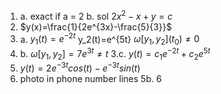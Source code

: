 1.
	a. exact if a = 2
	b. sol $2x^2-x+y=c$
2.  $y(x)=\frac{1}{2e^{3x}-\frac{5}{3}}$
3. a. $y_1(t) = e^{-2t}$
y_2(t)=e^{5t}
$\omega [y_1,y_2](t_0)\neq0$
3. b. $\omega [y_1,y_2] = 7e^{3t} \neq t$
3.c. $y(t)=c_1e^{-2t}+c_2e^{5t}$
4. $y(t) = 2e^{-3t}cos (t)-e^{-3t}sin(t)$
5.  photo in phone number lines
5b.
6